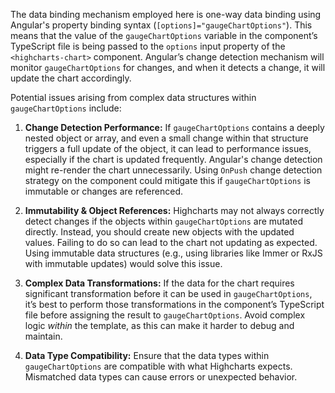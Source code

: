 The data binding mechanism employed here is one-way data binding using Angular's property binding syntax (`[options]="gaugeChartOptions"`). This means that the value of the `gaugeChartOptions` variable in the component’s TypeScript file is being passed to the `options` input property of the `<highcharts-chart>` component. Angular’s change detection mechanism will monitor `gaugeChartOptions` for changes, and when it detects a change, it will update the chart accordingly.

Potential issues arising from complex data structures within `gaugeChartOptions` include:

1.  **Change Detection Performance:** If `gaugeChartOptions` contains a deeply nested object or array, and even a small change within that structure triggers a full update of the object, it can lead to performance issues, especially if the chart is updated frequently. Angular's change detection might re-render the chart unnecessarily.  Using `OnPush` change detection strategy on the component could mitigate this if `gaugeChartOptions` is immutable or changes are referenced.

2.  **Immutability & Object References:** Highcharts may not always correctly detect changes if the objects within `gaugeChartOptions` are mutated directly.  Instead, you should create new objects with the updated values. Failing to do so can lead to the chart not updating as expected. Using immutable data structures (e.g., using libraries like Immer or RxJS with immutable updates) would solve this issue.

3.  **Complex Data Transformations:**  If the data for the chart requires significant transformation before it can be used in `gaugeChartOptions`, it’s best to perform those transformations in the component’s TypeScript file before assigning the result to `gaugeChartOptions`.  Avoid complex logic *within* the template, as this can make it harder to debug and maintain.

4.  **Data Type Compatibility:** Ensure that the data types within `gaugeChartOptions` are compatible with what Highcharts expects. Mismatched data types can cause errors or unexpected behavior.